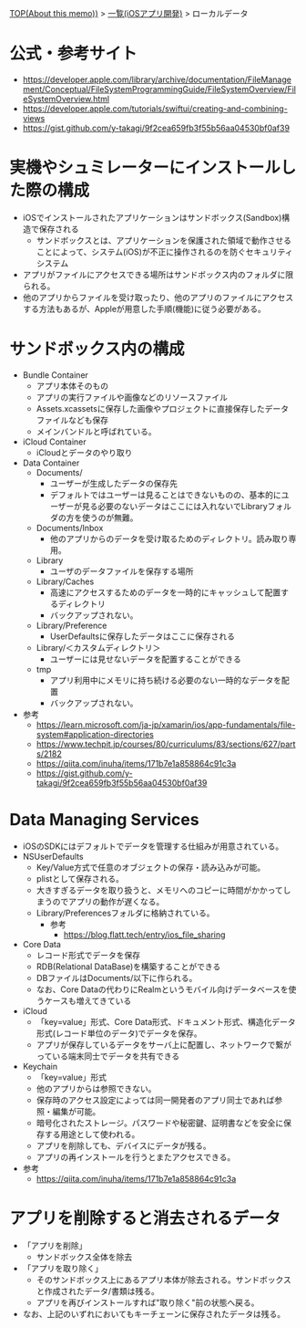 [TOP(About this memo))](../README.md) > [一覧(iOSアプリ開発)](./README.md) > ローカルデータ


# 公式・参考サイト
* https://developer.apple.com/library/archive/documentation/FileManagement/Conceptual/FileSystemProgrammingGuide/FileSystemOverview/FileSystemOverview.html
* https://developer.apple.com/tutorials/swiftui/creating-and-combining-views
* https://gist.github.com/y-takagi/9f2cea659fb3f55b56aa04530bf0af39

# 実機やシュミレーターにインストールした際の構成
* iOSでインストールされたアプリケーションはサンドボックス(Sandbox)構造で保存される
    * サンドボックスとは、アプリケーションを保護された領域で動作させることによって、システム(iOS)が不正に操作されるのを防ぐセキュリティシステム
* アプリがファイルにアクセスできる場所はサンドボックス内のフォルダに限られる。
* 他のアプリからファイルを受け取ったり、他のアプリのファイルにアクセスする方法もあるが、Appleが用意した手順(機能)に従う必要がある。

# サンドボックス内の構成
* Bundle Container
    * アプリ本体そのもの
    * アプリの実行ファイルや画像などのリソースファイル
    * Assets.xcassetsに保存した画像やプロジェクトに直接保存したデータファイルなども保存
    * メインバンドルと呼ばれている。
* iCloud Container
    * iCloudとデータのやり取り
* Data Container
    * Documents/
        * ユーザーが生成したデータの保存先
        * デフォルトではユーザーは見ることはできないものの、基本的にユーザーが見る必要のないデータはここには入れないでLibraryフォルダの方を使うのが無難。
    * Documents/Inbox
        * 他のアプリからのデータを受け取るためのディレクトリ。読み取り専用。
    * Library
        * ユーザのデータファイルを保存する場所
    * Library/Caches
        * 高速にアクセスするためのデータを一時的にキャッシュして配置するディレクトリ
        * バックアップされない。
    * Library/Preference
        * UserDefaultsに保存したデータはここに保存される
    * Library/＜カスタムディレクトリ＞
        * ユーザーには見せないデータを配置することができる
    * tmp
        * アプリ利用中にメモリに持ち続ける必要のない一時的なデータを配置
        * バックアップされない。
* 参考
    * https://learn.microsoft.com/ja-jp/xamarin/ios/app-fundamentals/file-system#application-directories
    * https://www.techpit.jp/courses/80/curriculums/83/sections/627/parts/2182
    * https://qiita.com/inuha/items/171b7e1a858864c91c3a
    * https://gist.github.com/y-takagi/9f2cea659fb3f55b56aa04530bf0af39

# Data Managing Services
* iOSのSDKにはデフォルトでデータを管理する仕組みが用意されている。
* NSUserDefaults
    * Key/Value方式で任意のオブジェクトの保存・読み込みが可能。
    * plistとして保存される。
    * 大きすぎるデータを取り扱うと、メモリへのコピーに時間がかかってしまうのでアプリの動作が遅くなる。
    * Library/Preferencesフォルダに格納されている。
        * 参考
            * https://blog.flatt.tech/entry/ios_file_sharing
* Core Data
    * レコード形式でデータを保存
    * RDB(Relational DataBase)を構築することができる
    * DBファイルはDocuments/以下に作られる。
    * なお、Core Dataの代わりにRealmというモバイル向けデータベースを使うケースも増えてきている
* iCloud
    * 「key=value」形式、Core Data形式、ドキュメント形式、構造化データ形式(レコード単位のデータ)でデータを保存。
    * アプリが保存しているデータをサーバ上に配置し、ネットワークで繋がっている端末同士でデータを共有できる
* Keychain
    * 「key=value」形式
    * 他のアプリからは参照できない。
    * 保存時のアクセス設定によっては同一開発者のアプリ同士であれば参照・編集が可能。
    * 暗号化されたストレージ。パスワードや秘密鍵、証明書などを安全に保存する用途として使われる。
    * アプリを削除しても、デバイスにデータが残る。
    * アプリの再インストールを行うとまたアクセスできる。
* 参考
    * https://qiita.com/inuha/items/171b7e1a858864c91c3a


# アプリを削除すると消去されるデータ
* 「アプリを削除」
    * サンドボックス全体を除去
* 「アプリを取り除く」
    * そのサンドボックス上にあるアプリ本体が除去される。サンドボックスと作成されたデータ/書類は残る。
    * アプリを再びインストールすれば"取り除く"前の状態へ戻る。 
* なお、上記のいずれにおいてもキーチェーンに保存されたデータは残る。